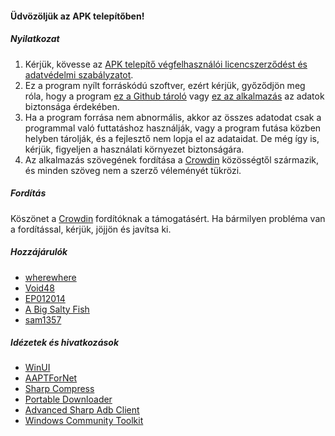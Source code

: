 #### Üdvözöljük az APK telepítőben!

##### Nyilatkozat
1. Kérjük, kövesse az [APK telepítő végfelhasználói licencszerződést és adatvédelmi szabályzatot](https://github.com/Paving-Base/APK-Installer/blob/main/Privacy.md).
2. Ez a program nyílt forráskódú szoftver, ezért kérjük, győződjön meg róla, hogy a program [ez a Github tároló](https://github.com/Paving-Base/APK-Installer) vagy [ez az alkalmazás](https://apps.microsoft.com/store/detail/9P2JFQ43FPPG) az adatok biztonsága érdekében.
3. Ha a program forrása nem abnormális, akkor az összes adatodat csak a programmal való futtatáshoz használják, vagy a program futása közben helyben tárolják, és a fejlesztő nem lopja el az adataidat. De még így is, kérjük, figyeljen a használati környezet biztonságára.
4. Az alkalmazás szövegének fordítása a [Crowdin](https://crowdin.com/project/APKInstaller "Crowdin") közösségtől származik, és minden szöveg nem a szerző véleményét tükrözi.

##### Fordítás
Köszönet a [Crowdin](https://crowdin.com/project/APKInstaller "Crowdin") fordítóknak a támogatásért. Ha bármilyen probléma van a fordítással, kérjük, jöjjön és javítsa ki.

##### Hozzájárulók
- [wherewhere](https://github.com/wherewhere)
- [Void48](https://github.com/Void48)
- [EP012014](https://github.com/EP012014)
- [A Big Salty Fish](https://github.com/bigsaltyfishes)
- [sam1357](https://github.com/sam1357)

##### Idézetek és hivatkozások
- [WinUI](https://github.com/microsoft/microsoft-ui-xaml "WinUI")
- [AAPTForNet](https://github.com/canheo136/QuickLook.Plugin.ApkViewer "AAPTForNet")
- [Sharp Compress](https://github.com/adamhathcock/sharpcompress "Sharp Compress")
- [Portable Downloader](https://github.com/madnik7/PortableDownloader "Portable Downloader")
- [Advanced Sharp Adb Client](https://github.com/yungd1plomat/AdvancedSharpAdbClient "Advanced Sharp Adb Client")
- [Windows Community Toolkit](https://github.com/CommunityToolkit/WindowsCommunityToolkit "Windows Community Toolkit")